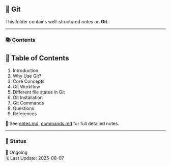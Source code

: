 ## 📘 Git

This folder contains well-structured notes on <b>Git</b>.

____

### 📚 Contents

## 📌 Table of Contents

1. Introduction
2. Why Use Git?
3. Core Concepts
4. Git Workflow
5. Different file states in Git
6. Git Installation
7. Git Commands
8. Questions
9. References


📄 See [notes.md](./notes.md), [commands.md](./commands.md) for full detailed notes.

____

### 🔄 Status

🧠 Ongoing <br>
🗓️ Last Update: 2025-08-07

